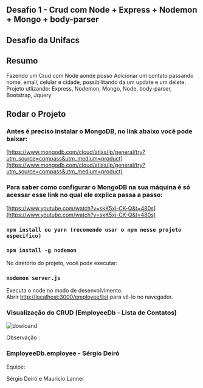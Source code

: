 ## Desafio 1 - Crud com Node + Express + Nodemon + Mongo + body-parser

## Desafio da Unifacs

## Resumo 
 Fazendo um Crud com Node aonde posso Adicionar um contato passando nome, email, celular e cidade, possibilitando da um update e um delete. Projeto utlizando: Express, Nodemon, Mongo, Node, body-parser, Bootstrap, Jquery 

## Rodar o Projeto

### Antes é preciso instalar o MongoDB, no link abaixo você pode baixar:
[https://www.mongodb.com/cloud/atlas/lp/general/try?utm_source=compass&utm_medium=product](https://www.mongodb.com/cloud/atlas/lp/general/try?utm_source=compass&utm_medium=product)

### Para saber como configurar o MongoDB na sua máquina é só acessar esse link no qual ele explica passa a passo:
[https://www.youtube.com/watch?v=skK5xj-CK-Q&t=480s](https://www.youtube.com/watch?v=skK5xj-CK-Q&t=480s)

### `npm install ou yarn (recomendo usar o npm nesse projeto especifico)`

### `npm install -g nodemon`

No diretório do projeto, você pode executar:

### `nodemon server.js`

Executa o node no modo de desenvolvimento.<br>
Abrir [http://localhost:3000/employee/list](http://localhost:3000/employee/list) para vê-lo no navegador.

### Visualização do CRUD (EmployeeDb - Lista de Contatos)

![dowloand](https://user-images.githubusercontent.com/32772022/91929969-ff056200-ecb5-11ea-82f7-ae5fb6508c30.jpg)

Observação :

### EmployeeDb.employee - Sérgio Deiró

Equipe: 

Sérgio Deiró e Mauricio Lanner

